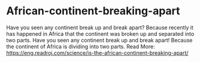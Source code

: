 # African-continent-breaking-apart
Have you seen any continent break up and break apart? Because recently it has happened in Africa that the continent was broken up and separated into two parts.   Have you seen any continent break up and break apart! Because the continent of Africa is dividing into two parts. 
Read More: https://eng.readroj.com/science/is-the-african-continent-breaking-apart/
